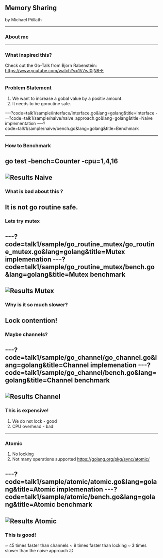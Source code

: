 ## Memory Sharing

by Michael Pöllath

---
### About me

---

### What inspired this?

Check out the Go-Talk from Bjorn Rabenstein:
https://www.youtube.com/watch?v=1V7eJ0jN8-E

---
### Problem Statement

1. We want to increase a gobal value by a positiv amount.
2. It needs to be goroutine safe.

---?code=talk1/sample/interface/interface.go&lang=golang&title=Interface
---?code=talk1/sample/naive/naive_approach.go&lang=golang&title=Naive implementation
---?code=talk1/sample/naive/bench.go&lang=golang&title=Benchmark

--- 
### How to Benchmark

go test -bench=Counter -cpu=1,4,16
---

![Results Naive](https://i.imgur.com/hJjyp6r.png)
---
### What is bad about this ?
It is not go routine safe.
---
### Lets try mutex

---?code=talk1/sample/go_routine_mutex/go_routine_mutex.go&lang=golang&title=Mutex implemenation
---?code=talk1/sample/go_routine_mutex/bench.go&lang=golang&title=Mutex benchmark
---
![Results Mutex](https://i.imgur.com/U9Mt4D0.png)
---
### Why is it so much slower?
Lock contention!
---
### Maybe channels?
---?code=talk1/sample/go_channel/go_channel.go&lang=golang&title=Channel implemenation
---?code=talk1/sample/go_channel/bench.go&lang=golang&title=Channel benchmark
---
![Results Channel](https://i.imgur.com/xoXB1ee.png)
---
### This is expensive!
1. We do not lock - good
2. CPU overhead - bad 
---
### Atomic
1. No locking
2. Not many operations supported
https://golang.org/pkg/sync/atomic/


---?code=talk1/sample/atomic/atomic.go&lang=golang&title=Atomic implemenation
---?code=talk1/sample/atomic/bench.go&lang=golang&title=Atomic benchmark
---
![Results Atomic](https://i.imgur.com/yIOwlAM.jpg)
---
### This is good!
~ 45 times faster than channels
~ 9 times faster than locking
~ 3 times slower than the naive approach :D

